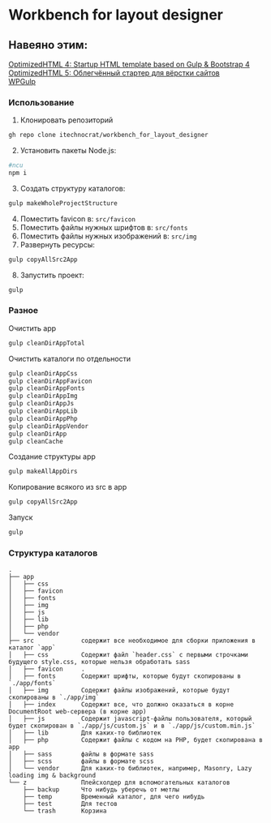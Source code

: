 # Workbench for layout designer
## Навеяно этим:
[OptimizedHTML 4: Startup HTML template based on Gulp & Bootstrap 4](https://github.com/agragregra/OptimizedHTML-4/)  
[OptimizedHTML 5: Облегчённый стартер для вёрстки сайтов](https://webdesign-master.ru/blog/tools/2019-07-15-optimizedhtml-5.html)  
[WPGulp](https://github.com/ahmadawais/WPGulp)  

### Использование
1. Клонировать репозиторий  
```sh
gh repo clone itechnocrat/workbench_for_layout_designer
```
2. Установить пакеты Node.js:  
```sh
#ncu
npm i
```
3. Создать структуру каталогов:  
```sh
gulp makeWholeProjectStructure
```
4. Поместить favicon в: `src/favicon`  
5. Поместить файлы нужных шрифтов в: `src/fonts`  
6. Поместить файлы нужных изображений в: `src/img`  
7. Развернуть ресурсы:  
```sh
gulp copyAllSrc2App
``` 
8. Запустить проект:  
```sh
gulp
```
### Разное
Очистить app  
```sh
gulp cleanDirAppTotal
```
Очистить каталоги по отдельности  
```sh
gulp cleanDirAppCss
gulp cleanDirAppFavicon
gulp cleanDirAppFonts
gulp cleanDirAppImg
gulp cleanDirAppJs
gulp cleanDirAppLib
gulp cleanDirAppPhp
gulp cleanDirAppVendor
gulp cleanDirApp
gulp cleanCache
```
Создание структуры app  
```sh
gulp makeAllAppDirs
```
Копирование всякого из src в app  
```sh
gulp copyAllSrc2App
```
Запуск  

```sh
gulp
```
### Структура каталогов
```
.
├── app
│   ├── css
│   ├── favicon
│   ├── fonts
│   ├── img
│   ├── js
│   ├── lib
│   ├── php
│   └── vendor
├── src             содержит все необходимое для сборки приложения в каталог `app`
│   ├── css         Содержит файл `header.css` с первыми строчками будущего style.css, которые нельзя обработать sass
│   ├── favicon     .
│   ├── fonts       Содержит шрифты, которые будут скопированы в `./app/fonts`
│   ├── img         Содержит файлы изображений, которые будут скопированы в `./app/img`
│   ├── index       Содержит все, что должно оказаться в корне DocumentRoot web-сервера (в корне app)
│   ├── js          Содержит javascript-файлы пользователя, который будет скопирован в `./app/js/custom.js` и в `./app/js/custom.min.js`
│   ├── lib         Для каких-то библиотек
│   ├── php         Содержит файлы с кодом на PHP, будет скопирована в app
│   ├── sass        файлы в формате sass
│   ├── scss        файлы в формате scss
│   └── vendor      Для каких-то библиотек, например, Мasonry, Lazy loading img & background
└── z               Плейсхолдер для вспомогательных каталогов
    ├── backup      Что нибудь уберечь от метлы
    ├── temp        Временный каталог, для чего нибудь
    ├── test        Для тестов
    └── trash       Корзина

```
